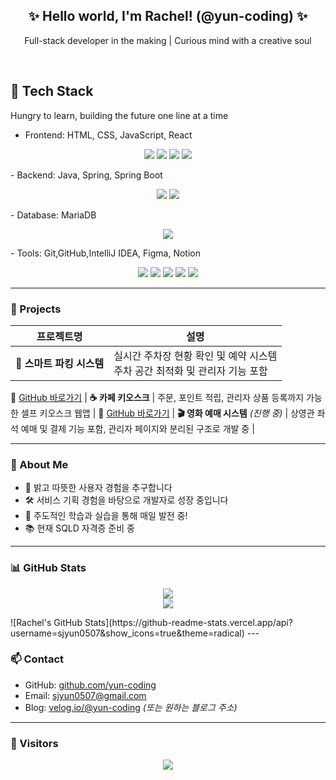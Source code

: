 <h2 align="center">✨ Hello world, I'm Rachel! (@yun-coding) ✨</h2>
<p align="center">Full-stack developer in the making | Curious mind with a creative soul </p>
<br/>

## 🔧 Tech Stack

Hungry to learn, building the future one line at a time

- Frontend: HTML, CSS, JavaScript, React
 <p align="center">
  <img src="https://img.shields.io/badge/HTML-E34F26?style=for-the-badge&logo=html5&logoColor=white"/>
  <img src="https://img.shields.io/badge/CSS-1572B6?style=for-the-badge&logo=css3&logoColor=white"/>
  <img src="https://img.shields.io/badge/JavaScript-F7DF1E?style=for-the-badge&logo=javascript&logoColor=black"/>
  <img src="https://img.shields.io/badge/React-61DAFB?style=for-the-badge&logo=react&logoColor=black"/>
</p>
- Backend: Java, Spring, Spring Boot
<p align="center">
  <img src="https://img.shields.io/badge/Java-007396?style=for-the-badge&logo=java&logoColor=white"/>
  <img src="https://img.shields.io/badge/Spring Boot-6DB33F?style=for-the-badge&logo=springboot&logoColor=white"/>
</p>
- Database: MariaDB
<p align="center">
  <img src="https://img.shields.io/badge/MariaDB-003545?style=for-the-badge&logo=mariadb&logoColor=white"/><br/>
</p>
- Tools: Git,GitHub,IntelliJ IDEA, Figma, Notion
<p align="center">
  <img src="https://img.shields.io/badge/Git-F05032?style=for-the-badge&logo=git&logoColor=white"/>
  <img src="https://img.shields.io/badge/GitHub-181717?style=for-the-badge&logo=github&logoColor=white"/>
  <img src="https://img.shields.io/badge/IntelliJ IDEA-000000?style=for-the-badge&logo=intellijidea&logoColor=white"/>
  <img src="https://img.shields.io/badge/Figma-F24E1E?style=for-the-badge&logo=figma&logoColor=white"/>
  <img src="https://img.shields.io/badge/Notion-000000?style=for-the-badge&logo=notion&logoColor=white"/>
</p>

---

### 📌  Projects

| 프로젝트명 | 설명 |
|------------|------|
| **🚗 스마트 파킹 시스템** | 실시간 주차장 현황 확인 및 예약 시스템<br/>주차 공간 최적화 및 관리자 기능 포함 |
🔗 [GitHub 바로가기](https://github.com/sjyun0507/SmartParking_System.git)
| **☕ 카페 키오스크** | 주문, 포인트 적립, 관리자 상품 등록까지 가능한 셀프 키오스크 웹앱 |
🔗 [GitHub 바로가기](https://github.com/sjyun0507/SmartParking_System.git)
| **🎬 영화 예매 시스템** *(진행 중)* | 상영관 좌석 예매 및 결제 기능 포함, 관리자 페이지와 분리된 구조로 개발 중 |

---

### 🌱 About Me

- 🌈 밝고 따뜻한 사용자 경험을 추구합니다  
- 🛠 서비스 기획 경험을 바탕으로 개발자로 성장 중입니다  
- 🎯 주도적인 학습과 실습을 통해 매일 발전 중!  
- 📚 현재 SQLD 자격증 준비 중

---

### 📊 GitHub Stats

<p align="center">
  <img src="https://github-readme-stats.vercel.app/api?username=yun-coding&show_icons=true&theme=default"/>
  <br/>
  <img src="https://github-readme-streak-stats.herokuapp.com/?user=yun-coding&theme=default"/>
</p>
![Rachel's GitHub Stats](https://github-readme-stats.vercel.app/api?username=sjyun0507&show_icons=true&theme=radical)
---

### 📫 Contact

- GitHub: [github.com/yun-coding](https://github.com/yun-coding)
- Email: sjyun0507@gmail.com  
- Blog: [velog.io/@yun-coding](https://velog.io/@yun-coding) *(또는 원하는 블로그 주소)*

---
### 💖 Visitors

<p align="center">
  <img src="https://komarev.com/ghpvc/?username=yun-coding&label=Visitors&color=brightgreen&style=flat"/>
</p>


